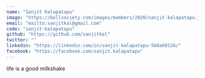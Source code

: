 ```yaml
---
name: "Sanjit Kalapatapu"
image: "https://bellsociety.com/images/members/2020/sanjit-kalapatapu.jpg"
email: "mailto:sanjitkal@gmail.com"
code: "sanjit-kalapatapu"
github: "https://github.com/sanjitkal"
twitter: ""
linkedin: "https://linkedin.com/in/sanjit-kalapatapu-5b0a60126/"
facebook: "https://facebook.com/sanjit.kalapatapu"
---
```

life is a good milkshake